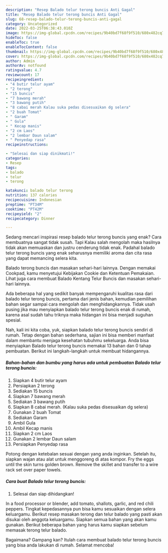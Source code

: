 ```yaml
---
description: "Resep Balado telur terong buncis Anti Gagal"
title: "Resep Balado telur terong buncis Anti Gagal"
slug: 68-resep-balado-telur-terong-buncis-anti-gagal
category: Uncategorized
date: 2022-03-25T06:38:43.010Z
image: https://img-global.cpcdn.com/recipes/9b40bd7f68f9f510/680x482cq70/balado-telur-terong-buncis-foto-resep-utama.jpg
hideToc: false
enableToc: true
enableTocContent: false
thumbnail: https://img-global.cpcdn.com/recipes/9b40bd7f68f9f510/680x482cq70/balado-telur-terong-buncis-foto-resep-utama.jpg
cover: https://img-global.cpcdn.com/recipes/9b40bd7f68f9f510/680x482cq70/balado-telur-terong-buncis-foto-resep-utama.jpg
author: Admin
authorAv: notfound
ratingvalue: 4.7
reviewcount: 17
recipeingredient:
- "4 butir telur ayam"
- "2 terong"
- "15 buncis"
- "7 bawang merah"
- "3 bawang putih"
- "8 cabai merah Kalau suka pedas disesuaikan dg selera"
- "2 buah Tomat"
- " Garam"
- " Gula"
- " Kecap manis"
- "2 cm Laos"
- "2 lembar Daun salam"
- " Penyedap rasa"
recipeinstructions:

- "Selesai dan siap dinikmati!"
categories:
- Resep
tags:
- balado
- telur
- terong

katakunci: balado telur terong 
nutrition: 137 calories
recipecuisine: Indonesian
preptime: "PT34M"
cooktime: "PT42M"
recipeyield: "2"
recipecategory: Dinner

---
```



Sedang mencari inspirasi resep balado telur terong buncis yang enak? Cara membuatnya sangat tidak susah. Tapi Kalau salah mengolah maka hasilnya tidak akan memuaskan dan justru cenderung tidak enak. Padahal balado telur terong buncis yang enak seharusnya memiliki aroma dan cita rasa yang dapat memancing selera kita.


Balado terong buncis dan masakan sehari-hari lainnya. Dengan memakai Cookpad, kamu menyetujui Kebijakan Cookie dan Ketentuan Pemakaian. Lihat juga cara membuat Balado Kentang Telur Buncis dan masakan sehari-hari lainnya.

Ada beberapa hal yang sedikit banyak mempengaruhi kualitas rasa dari balado telur terong buncis, pertama dari jenis bahan, kemudian pemilihan bahan segar sampai cara mengolah dan menghidangkannya. Tidak usah pusing jika mau menyiapkan balado telur terong buncis enak di rumah, karena asal sudah tahu triknya maka hidangan ini bisa menjadi suguhan spesial.


Nah, kali ini kita coba, yuk, siapkan balado telur terong buncis sendiri di rumah. Tetap dengan bahan sederhana, sajian ini bisa memberi manfaat dalam membantu menjaga kesehatan tubuhmu sekeluarga. Anda bisa menyiapkan Balado telur terong buncis memakai 13 bahan dan 0 tahap pembuatan. Berikut ini langkah-langkah untuk membuat hidangannya.

<!--inarticleads1-->

##### Bahan-bahan dan bumbu yang harus ada untuk pembuatan Balado telur terong buncis:

1. Siapkan 4 butir telur ayam
1. Persiapkan 2 terong
1. Sediakan 15 buncis
1. Siapkan 7 bawang merah
1. Sediakan 3 bawang putih
1. Siapkan 8 cabai merah. (Kalau suka pedas disesuaikan dg selera)
1. Gunakan 2 buah Tomat
1. Sediakan  Garam
1. Ambil  Gula
1. Ambil  Kecap manis
1. Siapkan 2 cm Laos
1. Gunakan 2 lembar Daun salam
1. Persiapkan  Penyedap rasa


Potong dengan ketebalan sesuai dengan yang anda inginkan. Setelah itu, siapkan wajan atau alat untuk menggoreng di atas kompor. Fry the eggs until the skin turns golden brown. Remove the skillet and transfer to a wire rack set over paper towels. 

<!--inarticleads2-->

##### Cara buat Balado telur terong buncis:


1. Selesai dan siap dihidangkan!

In a food processor or blender, add tomato, shallots, garlic, and red chili peppers. Tingkat kepedasannya pun bisa kamu sesuaikan dengan selera keluargamu. Berikut resep masakan terong dan telur balado yang pasti akan disukai oleh anggota keluargamu. Siapkan semua bahan yang akan kamu gunakan. Berikut beberapa bahan yang harus kamu siapkan sebelum memasak terong telur balado. 

Bagaimana? Gampang kan? Itulah cara membuat balado telur terong buncis yang bisa anda lakukan di rumah. Selamat mencoba!
